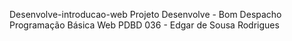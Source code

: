 Desenvolve-introducao-web
Projeto Desenvolve - Bom Despacho
Programação Básica Web
PDBD 036 - Edgar de Sousa Rodrigues
